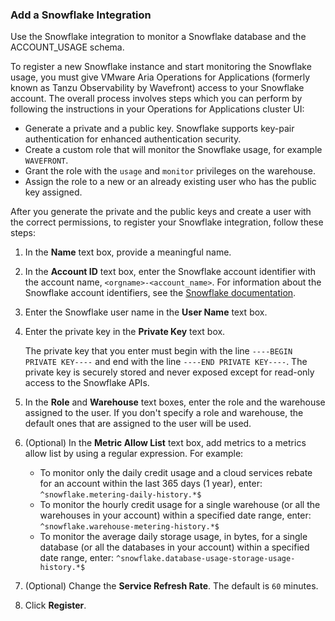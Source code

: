 ### Add a Snowflake Integration

Use the Snowflake integration to monitor a Snowflake database and the ACCOUNT_USAGE schema. 

To register a new Snowflake instance and start monitoring the Snowflake usage, you must give VMware Aria Operations for Applications (formerly known as Tanzu Observability by Wavefront) access to your Snowflake account. The overall process involves steps which you can perform by following the instructions in your Operations for Applications cluster UI:

* Generate a private and a public key. 
  Snowflake supports key-pair authentication for enhanced authentication security. 
* Create a custom role that will monitor the Snowflake usage, for example `WAVEFRONT`.
* Grant the role with the `usage` and `monitor` privileges on the warehouse.
* Assign the role to a new or an already existing user who has the public key assigned.

After you generate the private and the public keys and create a user with the correct permissions, to register your Snowflake integration, follow these steps:

1. In the **Name** text box, provide a meaningful name.
2. In the **Account ID** text box, enter the Snowflake account identifier with the account name, `<orgname>-<account_name>`.
   For information about the Snowflake account identifiers, see the [Snowflake documentation](https://docs.snowflake.com/en/user-guide/admin-account-identifier.html).
3. Enter the Snowflake user name in the **User Name** text box.

4. Enter the private key in the **Private Key** text box.

   The private key that you enter must begin with the line `----BEGIN PRIVATE KEY----` and end with the line `----END PRIVATE KEY----`. The private key is securely stored and never exposed except for read-only access to the Snowflake APIs.
   
4. In the **Role** and **Warehouse** text boxes, enter the role and the warehouse assigned to the user. 
   If you don't specify a role and warehouse, the default ones that are assigned to the user will be used.
4. (Optional) In the **Metric Allow List** text box, add metrics to a metrics allow list by using a regular expression. For example:
    * To monitor only the daily credit usage and a cloud services rebate for an account within the last 365 days (1 year), enter:
      <code>^snowflake.metering-daily-history.*$</code>
    * To monitor the hourly credit usage for a single warehouse (or all the warehouses in your account) within a specified date range, enter:
      <code>^snowflake.warehouse-metering-history.*$</code>
    * To monitor the average daily storage usage, in bytes, for a single database (or all the databases in your account) within a specified date range, enter:
      <code>^snowflake.database-usage-storage-usage-history.*$</code>
5. (Optional) Change the **Service Refresh Rate**. The default is `60` minutes.
6. Click **Register**.
